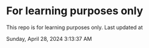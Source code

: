# For learning purposes only
This repo is for learning purposes only.
Last updated at

Sunday, April 28, 2024 3:13:37 AM

